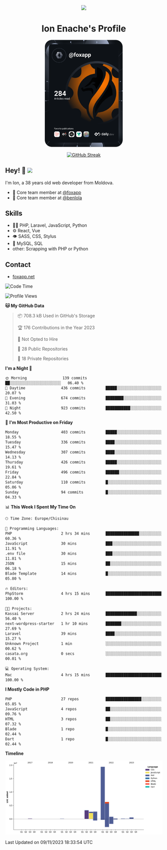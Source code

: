 <div id="header" align="center">
  <img src="https://media.giphy.com/media/M9gbBd9nbDrOTu1Mqx/giphy.gif" width="100"/>
	<h1>Ion Enache's Profile</h1>
</div>
<div align="center">
	<a href="https://app.daily.dev/foxapp"><img src="https://github.com/foxapp/foxapp/blob/master/devcard.svg" width="250" alt="Ion Enache's Dev Card"/></a>
</div>


<div align="center">
	
[![GitHub Streak](http://github-readme-streak-stats.herokuapp.com?user=foxapp&hide_border=true&date_format=M%20j%5B%2C%20Y%5D)](https://git.io/streak-stats)
	
</div>


## Hey! 👋 <img src="https://media.giphy.com/media/hvRJCLFzcasrR4ia7z/giphy.gif" width="30px"/>
I'm Ion, a 38 years old web developer from Moldova.


- 👥 Core team member at [@foxapp](https://github.com/foxapp)
- 👥 Core team member at [@benlola](https://github.com/benlola)

## Skills
- 👨‍💻 PHP, Laravel, JavaScript, Python
- ⚙️ React, Vue
- 👁️ SASS, CSS, Stylus
- 💽 MySQL, SQL
- other: Scrapping with PHP or Python

## Contact
- [foxapp.net](https://www.foxapp.net)

<!--START_SECTION:waka-->
![Code Time](http://img.shields.io/badge/Code%20Time-1%2C554%20hrs%2012%20mins-blue)

![Profile Views](http://img.shields.io/badge/Profile%20Views-0-blue)

**🐱 My GitHub Data** 

> 📦 708.3 kB Used in GitHub's Storage 
 > 
> 🏆 176 Contributions in the Year 2023
 > 
> 🚫 Not Opted to Hire
 > 
> 📜 28 Public Repositories 
 > 
> 🔑 18 Private Repositories 
 > 
**I'm a Night 🦉** 

```text
🌞 Morning                139 commits         ██░░░░░░░░░░░░░░░░░░░░░░░   06.40 % 
🌆 Daytime                436 commits         █████░░░░░░░░░░░░░░░░░░░░   20.07 % 
🌃 Evening                674 commits         ████████░░░░░░░░░░░░░░░░░   31.03 % 
🌙 Night                  923 commits         ███████████░░░░░░░░░░░░░░   42.50 % 
```
📅 **I'm Most Productive on Friday** 

```text
Monday                   403 commits         █████░░░░░░░░░░░░░░░░░░░░   18.55 % 
Tuesday                  336 commits         ████░░░░░░░░░░░░░░░░░░░░░   15.47 % 
Wednesday                307 commits         ████░░░░░░░░░░░░░░░░░░░░░   14.13 % 
Thursday                 426 commits         █████░░░░░░░░░░░░░░░░░░░░   19.61 % 
Friday                   496 commits         ██████░░░░░░░░░░░░░░░░░░░   22.84 % 
Saturday                 110 commits         █░░░░░░░░░░░░░░░░░░░░░░░░   05.06 % 
Sunday                   94 commits          █░░░░░░░░░░░░░░░░░░░░░░░░   04.33 % 
```


📊 **This Week I Spent My Time On** 

```text
🕑︎ Time Zone: Europe/Chisinau

💬 Programming Languages: 
PHP                      2 hrs 34 mins       ███████████████░░░░░░░░░░   60.36 % 
JavaScript               30 mins             ███░░░░░░░░░░░░░░░░░░░░░░   11.91 % 
.env file                30 mins             ███░░░░░░░░░░░░░░░░░░░░░░   11.81 % 
JSON                     15 mins             ██░░░░░░░░░░░░░░░░░░░░░░░   06.18 % 
Blade Template           14 mins             █░░░░░░░░░░░░░░░░░░░░░░░░   05.80 % 

🔥 Editors: 
PhpStorm                 4 hrs 15 mins       █████████████████████████   100.00 % 

🐱‍💻 Projects: 
Kassai Server            2 hrs 24 mins       ██████████████░░░░░░░░░░░   56.40 % 
next-wordpress-starter   1 hr 10 mins        ███████░░░░░░░░░░░░░░░░░░   27.69 % 
Laravel                  39 mins             ████░░░░░░░░░░░░░░░░░░░░░   15.27 % 
Unknown Project          1 min               ░░░░░░░░░░░░░░░░░░░░░░░░░   00.62 % 
casata.org               0 secs              ░░░░░░░░░░░░░░░░░░░░░░░░░   00.01 % 

💻 Operating System: 
Mac                      4 hrs 15 mins       █████████████████████████   100.00 % 
```

**I Mostly Code in PHP** 

```text
PHP                      27 repos            ████████████████░░░░░░░░░   65.85 % 
JavaScript               4 repos             ██░░░░░░░░░░░░░░░░░░░░░░░   09.76 % 
HTML                     3 repos             ██░░░░░░░░░░░░░░░░░░░░░░░   07.32 % 
Blade                    1 repo              █░░░░░░░░░░░░░░░░░░░░░░░░   02.44 % 
Dart                     1 repo              █░░░░░░░░░░░░░░░░░░░░░░░░   02.44 % 
```



**Timeline**

![Lines of Code chart](https://raw.githubusercontent.com/foxapp/foxapp/master/assets/bar_graph.png)


 Last Updated on 09/11/2023 18:33:54 UTC
<!--END_SECTION:waka-->
